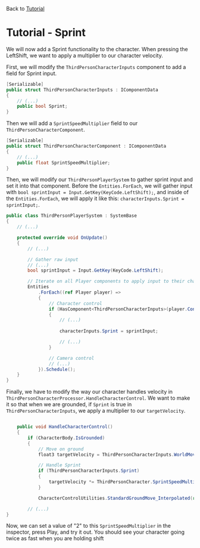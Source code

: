 Back to [Tutorial](../tutorial.md)

# Tutorial - Sprint

We will now add a Sprint functionality to the character. When pressing the LeftShift, we want to apply a multiplier to our character velocity.

First, we will modify the `ThirdPersonCharacterInputs` component to add a field for Sprint input.

```cs
[Serializable]
public struct ThirdPersonCharacterInputs : IComponentData
{
    // (...)
    public bool Sprint; 
}
```

Then we will add a `SprintSpeedMultiplier` field to our `ThirdPersonCharacterComponent`.

```cs
[Serializable]
public struct ThirdPersonCharacterComponent : IComponentData
{
    // (...)
    public float SprintSpeedMultiplier; 
}
```

Then, we will modify our `ThirdPersonPlayerSystem` to gather sprint input and set it into that component. Before the `Entities.ForEach`, we will gather input with `bool sprintInput = Input.GetKey(KeyCode.LeftShift);`, and inside of the `Entities.ForEach`, we will apply it like this: `characterInputs.Sprint = sprintInput;`.

```cs
public class ThirdPersonPlayerSystem : SystemBase
{
    // (...)

    protected override void OnUpdate()
    {
        // (...)

        // Gather raw input
        // (...)
        bool sprintInput = Input.GetKey(KeyCode.LeftShift);

        // Iterate on all Player components to apply input to their character
        Entities
            .ForEach((ref Player player) =>
            {
                // Character control
                if (HasComponent<ThirdPersonCharacterInputs>(player.ControlledCharacter))
                {
                    // (...)
                    
                    characterInputs.Sprint = sprintInput;

                    // (...)
                }

                // Camera control
                // (...)
            }).Schedule();
    }
}
```

Finally, we have to modify the way our character handles velocity in `ThirdPersonCharacterProcessor.HandleCharacterControl`. We want to make it so that when we are grounded, if `Sprint` is true in `ThirdPersonCharacterInputs`, we apply a multiplier to our `targetVelocity`.

```cs

    public void HandleCharacterControl()
    {
        if (CharacterBody.IsGrounded)
        {
            // Move on ground
            float3 targetVelocity = ThirdPersonCharacterInputs.WorldMoveVector * ThirdPersonCharacter.GroundMaxSpeed;

            // Handle Sprint
            if (ThirdPersonCharacterInputs.Sprint)
            {
                targetVelocity *= ThirdPersonCharacter.SprintSpeedMultiplier;
            }

            CharacterControlUtilities.StandardGroundMove_Interpolated(ref CharacterBody.RelativeVelocity, targetVelocity, ThirdPersonCharacter.GroundedMovementSharpness, DeltaTime, GroundingUp, CharacterBody.GroundHit.Normal);

        // (...)
}
```

Now, we can set a value of "2" to this `SprintSpeedMultiplier` in the inspector, press Play, and try it out. You should see your character going twice as fast when you are holding shift
